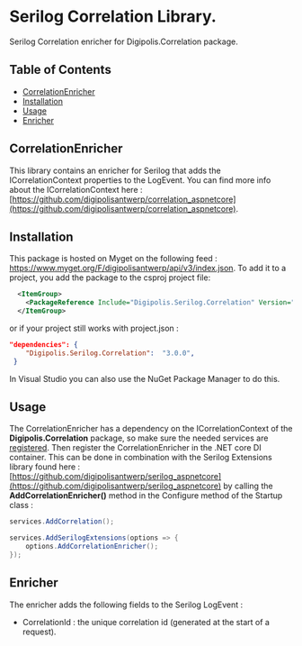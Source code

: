 # Serilog Correlation Library.

Serilog Correlation enricher for Digipolis.Correlation package.

## Table of Contents

<!-- START doctoc generated TOC please keep comment here to allow auto update -->
<!-- DON'T EDIT THIS SECTION, INSTEAD RE-RUN doctoc TO UPDATE -->


- [CorrelationEnricher](#correlationenricher)
- [Installation](#installation)
- [Usage](#usage)
- [Enricher](#enricher)

<!-- END doctoc generated TOC please keep comment here to allow auto update -->

## CorrelationEnricher

This library contains an enricher for Serilog that adds the ICorrelationContext properties to the LogEvent.
You can find more info about the ICorrelationContext here : [https://github.com/digipolisantwerp/correlation_aspnetcore](https://github.com/digipolisantwerp/correlation_aspnetcore).

## Installation

This package is hosted on Myget on the following feed : https://www.myget.org/F/digipolisantwerp/api/v3/index.json.
To add it to a project, you add the package to the csproj project file:

```xml
  <ItemGroup>
    <PackageReference Include="Digipolis.Serilog.Correlation" Version="3.0.0" />
  </ItemGroup>
``` 

or if your project still works with project.json :

``` json 
"dependencies": {
    "Digipolis.Serilog.Correlation":  "3.0.0",
 }
``` 

In Visual Studio you can also use the NuGet Package Manager to do this.

## Usage

The CorrelationEnricher has a dependency on the ICorrelationContext of the **Digipolis.Correlation** package, so make sure the needed services are 
[registered](https://github.com/digipolisantwerp/correlation_aspnetcore#startup). Then register the CorrelationEnricher in the .NET core DI container. This can be done 
in combination with the Serilog Extensions library found here : [https://github.com/digipolisantwerp/serilog_aspnetcore](https://github.com/digipolisantwerp/serilog_aspnetcore) 
by calling the **AddCorrelationEnricher()** method in the Configure method of the Startup class :

```csharp
services.AddCorrelation();

services.AddSerilogExtensions(options => {
    options.AddCorrelationEnricher();
});
```  

## Enricher

The enricher adds the following fields to the Serilog LogEvent :

- CorrelationId : the unique correlation id (generated at the start of a request).